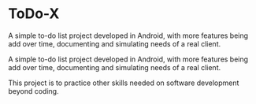 # ToDo-X
A simple to-do list project developed in Android, with more features being add over time, documenting and simulating needs of a real client.

A simple to-do list project developed in Android, with more features being add over time, documenting and simulating needs of a real client.

This project is to practice other skills needed on software development beyond coding.
